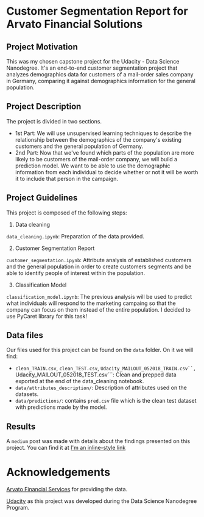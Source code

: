 # Customer Segmentation Report for Arvato Financial Solutions

## Project Motivation

This was my chosen capstone project for the Udacity - Data Science Nanodegree. 
It's an end-to-end customer segmentation project that analyzes demographics data for customers of a mail-order sales company in Germany, comparing it against demographics information for the general population.

## Project Description

The project is divided in two sections. 

- 1st Part: We will use unsupervised learning techniques to describe the relationship between the demographics of the company's existing customers and the general population of Germany.
- 2nd Part: Now that we've found which parts of the population are more likely to be customers of the mail-order company, we will build a prediction model. We want to be able to use the demographic information from each individual to decide whether or not it will be worth it to include that person in the campaign.

## Project Guidelines

This project is composed of the following steps:

1. Data cleaning

```data_cleaning.ipynb```: Preparation of the data provided.

2. Customer Segmentation Report

```customer_segmentation.ipynb```: Attribute analysis of established customers and the general population in order to create customers segments and be able to identify people of interest within the population.

3. Classification Model

```classification_model.ipynb```: The previous analysis will be used to predict what individuals will respond to the marketing campaing so that the company can focus on them instead of the entire population. I decided to use PyCaret library for this task!

## Data files

Our files used for this project can be found on the ```data``` folder.
On it we will find:

- ```clean_TRAIN.csv```,  ```clean_TEST.csv```, ```Udacity_MAILOUT_052018_TRAIN.csv``,  ```Udacity_MAILOUT_052018_TEST.csv```: Clean and prepped data exported at the end of the data_cleaning notebook.
- ```data/attributes_description/```: Description of attributes used on the datasets.
- ```data/predictions/```: contains ```pred.csv``` file which is the clean test dataset with predictions made by the model.

## Results

A ```medium``` post was made with details about the findings presented on this project. You can find it at [I'm an inline-style link](https://www.google.com)

# Acknowledgements

[Arvato Financial Services](https://www.bertelsmann.com/divisions/arvato/) for providing the data.

[Udacity](https://www.udacity.com/) as this project was developed during the Data Science Nanodegree Program.


